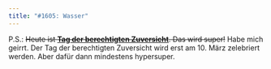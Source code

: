 ```yaml
---
title: "#1605: Wasser"
---
```


P.S.:
<strike>Heute ist <a href="http://www.fonflatter.de/kalender"><strong>Tag der berechtigten Zuversicht</strong></a>. Das wird super!</strike>
Habe mich geirrt. Der Tag der berechtigten Zuversicht wird erst am 10. März zelebriert werden. Aber dafür dann mindestens hypersuper.

